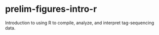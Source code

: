 # prelim-figures-intro-r
Introduction to using R to compile, analyze, and interpret tag-sequencing data.

